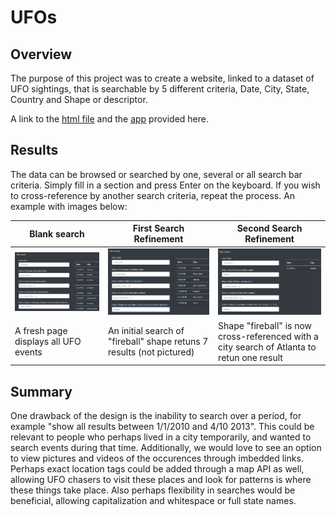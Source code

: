 # UFOs

## Overview 

The purpose of this project was to create a website, linked to a dataset of UFO sightings, that is searchable by 5 different criteria, Date, City, State, Country and Shape or descriptor. 

A link to the [html file](https://github.com/Mikeblanchard/UFOs/blob/main/UFO_Finder.html) and the [app](https://github.com/Mikeblanchard/UFOs/blob/main/static/app.js) provided here.

## Results

The data can be browsed or searched by one, several or all search bar criteria. Simply fill in a section and press Enter on the keyboard. If you wish to cross-reference by another search criteria, repeat the process. An example with images below:

|Blank search|First Search Refinement|Second Search Refinement|
|----|----|----|
|![](https://github.com/Mikeblanchard/UFOs/blob/main/Resources/UFOs_search_4.png)|![](https://github.com/Mikeblanchard/UFOs/blob/main/Resources/UFOs_search_5.png)|![](https://github.com/Mikeblanchard/UFOs/blob/main/Resources/UFOs_search_6.png)|
|A fresh page displays all UFO events|An initial search of "fireball" shape retuns 7 results (not pictured)|Shape "fireball" is now cross-referenced with a city search of Atlanta to retun one result|


## Summary

One drawback of the design is the inability to search over a period, for example "show all results between 1/1/2010 and 4/10 2013". This could be relevant to people who perhaps lived in a city temporarily, and wanted to search events during that time. Additionally, we would love to see an option to view pictures and videos of the occurences through imbedded links. Perhaps exact location tags could be added through a map API as well, allowing UFO chasers to visit these places and look for patterns is where these things take place. Also perhaps flexibility in searches would be beneficial, allowing capitalization and whitespace or full state names. 
